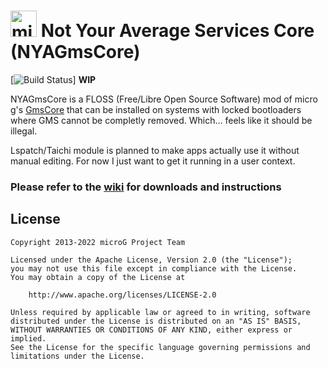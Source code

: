 <img src="http://i.imgur.com/hXY4lcC.png" height="42px" alt="microG" /> Not Your Average Services Core (NYAGmsCore)
=======
[![Build Status](https://github.com/lividhen/GmsCore/workflows/Build/badge.svg)]
**WIP**

NYAGmsCore is a FLOSS (Free/Libre Open Source Software) mod of micro g's [GmsCore](https://github.com/microg/GmsCore) that can be installed on systems with locked bootloaders where GMS cannot be completly removed. Which... feels like it should be illegal.  

Lspatch/Taichi module is planned to make apps actually use it without manual editing. For now I just want to get it running in a user context.

### Please refer to the [wiki](https://github.com/microg/android_packages_apps_GmsCore/wiki) for downloads and instructions


License
-------
    Copyright 2013-2022 microG Project Team

    Licensed under the Apache License, Version 2.0 (the "License");
    you may not use this file except in compliance with the License.
    You may obtain a copy of the License at

        http://www.apache.org/licenses/LICENSE-2.0

    Unless required by applicable law or agreed to in writing, software
    distributed under the License is distributed on an "AS IS" BASIS,
    WITHOUT WARRANTIES OR CONDITIONS OF ANY KIND, either express or implied.
    See the License for the specific language governing permissions and
    limitations under the License.
